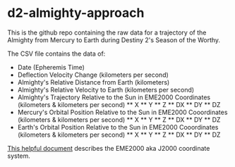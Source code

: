 # d2-almighty-approach

This is the github repo containing the raw data for a trajectory of the Almighty from Mercury to Earth during Destiny 2's Season of the Worthy.

The CSV file contains the data of:
* Date (Epheremis Time)
* Deflection Velocity Change (kilometers per second)
* Almighty's Relative Distance from Earth (kilometers)
* Almighty's Relative Velocity to Earth (kilometers per second)
* Almighty's Trajectory Relative to the Sun in EME2000 Coordinates (kilometers & kilometers per second)
** X 
** Y
** Z
** DX
** DY
** DZ
* Mercury's Orbital Position Relative to the Sun in EME2000 Cooordinates (kilometers & kilometers per second)
** X 
** Y
** Z
** DX
** DY
** DZ
* Earth's Orbital Position Relative to the Sun in EME2000 Cooordinates (kilometers & kilometers per second)
** X 
** Y
** Z
** DX
** DY
** DZ

[This helpful document](ftp://naif.jpl.nasa.gov/pub/naif/toolkit_docs/Tutorials/pdf/individual_docs/17_frames_and_coordinate_systems.pdf) describes the EME2000 aka J2000 coordinate system.
